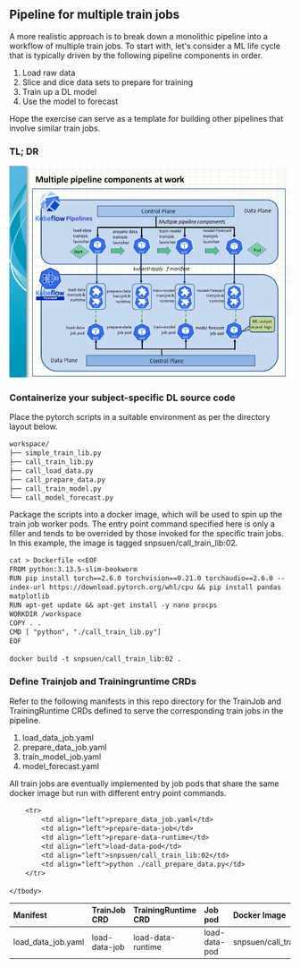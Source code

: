 ## Pipeline for multiple train jobs

A more realistic approach is to break down a monolithic pipeline into a workflow of multiple train jobs. To start with, let's consider a ML life cycle that is typically driven by the following pipeline components in order.
1. Load raw data
2. Slice and dice data sets to prepare for training
3. Train up a DL model
4. Use the model to forecast

Hope the exercise can serve as a template for building other pipelines that involve similar train jobs. 

### TL; DR

![Multiple_pipeline_coomponents](multiple_pipeline_components.png)

### Containerize your subject-specific DL source code

Place the pytorch scripts in a suitable environment as per the directory layout below.
```
workspace/
├── simple_train_lib.py
├── call_train_lib.py
├── call_load_data.py
├── call_prepare_data.py
├── call_train_model.py
└── call_model_forecast.py
```

Package the scripts into a docker image, which will be used to spin up the train job worker pods. The entry point command specified here is only a filler and tends to be overrided by those invoked for the specific train jobs. In this example, the image is tagged snpsuen/call_train_lib:02.
```
cat > Dockerfile <<EOF
FROM python:3.13.5-slim-bookworm
RUN pip install torch==2.6.0 torchvision==0.21.0 torchaudio==2.6.0 --index-url https://download.pytorch.org/whl/cpu && pip install pandas matplotlib
RUN apt-get update && apt-get install -y nano procps
WORKDIR /workspace
COPY . .
CMD [ "python", "./call_train_lib.py"]
EOF

docker build -t snpsuen/call_train_lib:02 .
```

### Define Trainjob and Trainingruntime CRDs

Refer to the following manifests in this repo directory for the TrainJob and TrainingRuntime CRDs defined to serve the corresponding train jobs in the pipeline.
1. load_data_job.yaml
2. prepare_data_job.yaml
3. train_model_job.yaml
4. model_forecast.yaml

All train jobs are eventually implemented by job pods that share the same docker image but run with different entry point commands.

<table>
	<thead>
		<tr>
			<th scope="col" align="left">Manifest</th>
			<th scope="col" align="left">TrainJob CRD</th>
			<th scope="col" align="left">TrainingRuntime CRD</th>
			<th scope="col" align="left">Job pod</th>
			<th scope="col" align="left">Docker Image</th>
			<th scope="col" align="left">Entry Point Command</th>
		</tr>
	</thead>
	<tbody>
		<tr>
			<td align="left">load_data_job.yaml</td>
			<td align="left">load-data-job</td>
			<td align="left">load-data-runtime</td>
			<td align="left">load-data-pod</td>
			<td align="left">snpsuen/call_train_lib:02</td>
			<td align="left">python ./call_load_data.py</td>			
		</tr>

		<tr>
			<td align="left">prepare_data_job.yaml</td>
			<td align="left">prepare-data-job</td>
			<td align="left">prepare-data-runtime</td>
			<td align="left">load-data-pod</td>
			<td align="left">snpsuen/call_train_lib:02</td>
			<td align="left">python ./call_prepare_data.py</td>
		</tr>
  
	</tbody>
</table>
